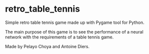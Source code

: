 # retro_table_tennis

Simple retro table tennis game made up with Pygame tool for Python.

The main purpose of this game is to see the performance of a neural network with the requirements of a table tennis game.

Made by Pelayo Choya and Antoine Diers.
